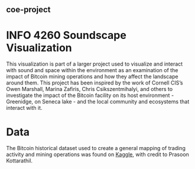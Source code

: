 ## coe-project
# INFO 4260 Soundscape Visualization
This visualization is part of a larger project used to visualize and interact with sound and space within the environment as an examination of the impact of Bitcoin mining operations and how they affect the landscape around them. This project has been inspired by the work of Cornell CIS’s Owen Marshall, Marina Zafiris, Chris Csikszentmihalyi, and others to investigate the impact of the Bitcoin facility on its host environment - Greenidge, on Seneca lake - and the local community and ecosystems that interact with it. 

# Data
The Bitcoin historical dataset used to create a general mapping of trading activity and mining operations was found on [Kaggle](https://www.kaggle.com/datasets/prasoonkottarathil/btcinusd?resource=download), with credit to Prasoon Kottarathil. 

